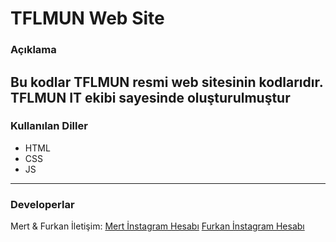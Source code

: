 # TFLMUN Web Site
### Açıklama
Bu kodlar TFLMUN resmi web sitesinin kodlarıdır. **TFLMUN IT ekibi** sayesinde oluşturulmuştur
---
### Kullanılan Diller
+ HTML
+ CSS
+ JS
---
### Developerlar
Mert & Furkan
İletişim:
[Mert İnstagram Hesabı](https://www.instagram.com/ylmazmertcan_/)
[Furkan İnstagram Hesabı](https://www.instagram.com/furkantas2010/)